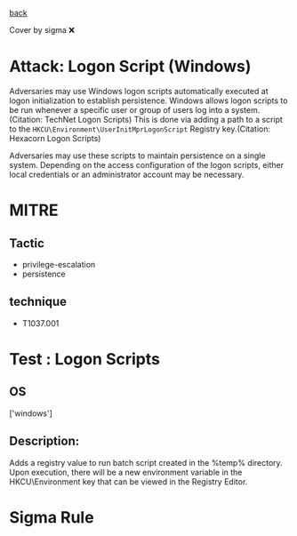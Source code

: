 [back](../index.md)

Cover by sigma :x: 

# Attack: Logon Script (Windows)

 Adversaries may use Windows logon scripts automatically executed at logon initialization to establish persistence. Windows allows logon scripts to be run whenever a specific user or group of users log into a system.(Citation: TechNet Logon Scripts) This is done via adding a path to a script to the <code>HKCU\Environment\UserInitMprLogonScript</code> Registry key.(Citation: Hexacorn Logon Scripts)

Adversaries may use these scripts to maintain persistence on a single system. Depending on the access configuration of the logon scripts, either local credentials or an administrator account may be necessary. 

# MITRE
## Tactic
  - privilege-escalation
  - persistence

## technique
  - T1037.001

# Test : Logon Scripts

## OS

 ['windows']

## Description:

 Adds a registry value to run batch script created in the %temp% directory. Upon execution, there will be a new environment variable in the HKCU\Environment key
that can be viewed in the Registry Editor.


# Sigma Rule
